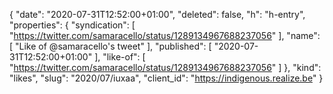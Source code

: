 {
  "date": "2020-07-31T12:52:00+01:00",
  "deleted": false,
  "h": "h-entry",
  "properties": {
    "syndication": [
      "https://twitter.com/samaracello/status/1289134967688237056"
    ],
    "name": [
      "Like of @samaracello's tweet"
    ],
    "published": [
      "2020-07-31T12:52:00+01:00"
    ],
    "like-of": [
      "https://twitter.com/samaracello/status/1289134967688237056"
    ]
  },
  "kind": "likes",
  "slug": "2020/07/iuxaa",
  "client_id": "https://indigenous.realize.be"
}
